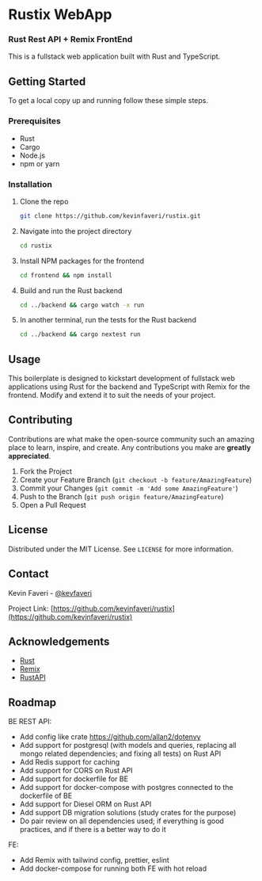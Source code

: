 # Rustix WebApp
### Rust Rest API + Remix FrontEnd
This is a fullstack web application built with Rust and TypeScript.

## Getting Started

To get a local copy up and running follow these simple steps.

### Prerequisites

- Rust
- Cargo
- Node.js
- npm or yarn

### Installation

1. Clone the repo
   ```sh
   git clone https://github.com/kevinfaveri/rustix.git
   ```
2. Navigate into the project directory
   ```sh
   cd rustix
   ```
3. Install NPM packages for the frontend
   ```sh
   cd frontend && npm install
   ```
4. Build and run the Rust backend
   ```sh
   cd ../backend && cargo watch -x run
   ```
5. In another terminal, run the tests for the Rust backend
   ```sh
   cd ../backend && cargo nextest run
   ```

## Usage

This boilerplate is designed to kickstart development of fullstack web applications using Rust for the backend and TypeScript with Remix for the frontend. Modify and extend it to suit the needs of your project.

## Contributing

Contributions are what make the open-source community such an amazing place to learn, inspire, and create. Any contributions you make are **greatly appreciated**.

1. Fork the Project
2. Create your Feature Branch (`git checkout -b feature/AmazingFeature`)
3. Commit your Changes (`git commit -m 'Add some AmazingFeature'`)
4. Push to the Branch (`git push origin feature/AmazingFeature`)
5. Open a Pull Request

## License

Distributed under the MIT License. See `LICENSE` for more information.

## Contact

Kevin Faveri - [@kevfaveri](https://twitter.com/kevfaveri)

Project Link: [https://github.com/kevinfaveri/rustix](https://github.com/kevinfaveri/rustix)

## Acknowledgements

- [Rust](https://www.rust-lang.org/)
- [Remix](https://remix.run/)
- [RustAPI](https://github.com/ndelvalle/rustapi)

## Roadmap
BE REST API:
- Add config like crate https://github.com/allan2/dotenvy
- Add support for postgresql (with models and queries, replacing all mongo related dependencies; and fixing all tests) on Rust API
- Add Redis support for caching
- Add support for CORS on Rust API
- Add support for dockerfile for BE
- Add support for docker-compose with postgres connected to the dockerfile of BE
- Add support for Diesel ORM on Rust API
- Add support DB migration solutions (study crates for the purpose)
- Do pair review on all dependencies used; if everything is good practices, and if there is a better way to do it

FE:
- Add Remix with tailwind config, prettier, eslint
- Add docker-compose for running both FE with hot reload

